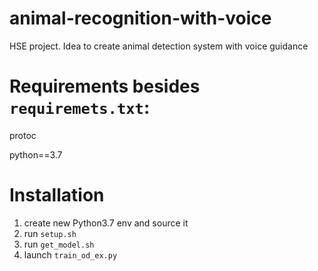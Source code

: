 # animal-recognition-with-voice
HSE project. Idea to create animal detection system with voice guidance

# Requirements besides `requiremets.txt`:
protoc

python==3.7

# Installation
1) create new Python3.7 env and source it
2) run `setup.sh`
3) run `get_model.sh`
4) launch `train_od_ex.py`